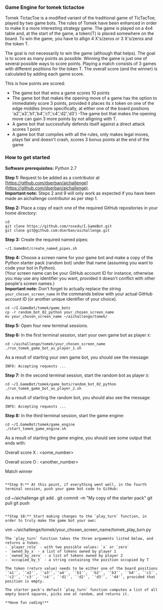 ### Game Engine for tomek tictactoe

Tomek TictacToe is a modified variant of the traditional game of TicTacToe, played by two game bots. The rules of Tomek have been enhanced in order to make it a more interesting strategy game. The game is played on a 4x4 table and, at the start of the game, a token(T) is placed somewhere on the board. To win the game, you have to allign 4 X's/zeros or 3 X's/zeros and the token T. 

The goal is not necessarily to win the game (although that helps). The goal is to score as many points as possible. Winning the game is just one of several possible ways to score points. Playing a match consists of 3 games with different pozitions for the token T. The overall score (and the winner) is calculated by adding each game score.

This is how points are scored:
- The game bot that wins a game scores 10 points
- The game bot that makes the opening move of a game has the option to immediately score 3 points, provided it places its `X` token on one of the edge middles (more specifically, at either one of the board positions 'a2','a3','b1','b4','c1','c4','d2','d3')
-The game bot that makes the opening move can gain 3 more points by not alligning with T.
- A game bot that successfully defends itself against a direct attack scores 1 point
- A game bot that complies with all the rules, only makes legal moves, plays fair and doesn't crash, scores 3 bonus points at the end of the game

### How to get started

**Software prerequisites:** Python 2.7

**Step 1:** Request to be added as a contributor at [https://github.com/dserban/aichallenge](https://github.com/dserban/aichallenge).  
**Important note:** Steps 2 and 9 will only work as expected if you have been made an aichallenge contributor as per step 1.

**Step 2:** Place a copy of each one of the required GitHub repositories in your home directory:

```
cd
git clone https://github.com/rosedu/I.GameBot.git
git clone git@github.com:dserban/aichallenge.git
```

**Step 3:** Create the required named pipes:
```
~/I.GameBot/create_named_pipes.sh
```

**Step 4:** Choose a screen name for your game bot and make a copy of the Python starter pack (random bot) under that name (assuming you want to code your bot in Python).  
(Your screen name can be your GitHub account ID for instance, otherwise you may use any identifier you want, provided it doesn't conflict with other people's screen names.)  
**Important note:** Don't forget to actually replace the string `your_chosen_screen_name` in the commands below with your actual GitHub account ID (or another unique identifier of your choice).
```
cd ~/I.GameBot/tomek/game_bots
cp -r random_bot_02_python your_chosen_screen_name
mv your_chosen_screen_name ~/aichallenge/tomek/
```

**Step 5:** Open four new terminal sessions.

**Step 6:** In the first terminal session, start your own game bot as player `X`:
```
cd ~/aichallenge/tomek/your_chosen_screen_name
./run_tomek_game_bot_as_player_1.sh
```
As a result of starting your own game bot, you should see the message:
```
INFO: Accepting requests ...
```

**Step 7:** In the second terminal session, start the random bot as player `O`:
```
cd ~/I.GameBot/tomek/game_bots/random_bot_02_python
./run_tomek_game_bot_as_player_2.sh
```
As a result of starting the random bot, you should also see the message:
```
INFO: Accepting requests ...
```

**Step 8:** In the third terminal session, start the game engine:
```
cd ~/I.GameBot/tomek/game_engine
./start_tomek_game_engine.sh
```
As a result of starting the game engine, you should see some output that ends with:

Overall score X : <some_number>

Overall score O : <another_number>

Match winner

```

**Step 9:** At this point, if everything went well, in the fourth terminal session, push your game bot code to GitHub:
```
cd ~/aichallenge
git add .
git commit -m "My copy of the starter pack"
git pull
git push
```

**Step 10:** Start making changes to the `play_turn` function, in order to truly make the game bot your own:
```
vim ~/aichallenge/tomek/your_chosen_screen_name/tomek_play_turn.py
```
The `play_turn` function takes the three arguments listed below, and returns a token.
- `player_role` - with two possible values: `x` or `zero`
- `owned_by_x` - a list of tokens owned by player 1
- `owned_by_zero` - a list of tokens owned by player 2
- `occupied_by_t` - a string containing the pozition occupied by T

The token (return value) needs to be either one of the board positions `'a1'`, `'a2'`, `'a3'`,`'a4'`, `'b1'`, `'b2'`, `'b3'`, `'b4'`, `'c1'`, `'c2'`, `'c3'`, `'c4'`, `'d1'`, `'d2'`, `'d3'`, `'d4'`, provided that position is empty.

The starter pack's default `play_turn` function computes a list of all empty board squares, picks one at random, and returns it.

**Have fun coding!**

